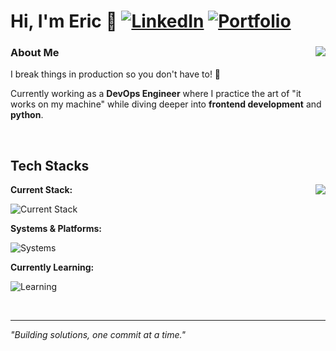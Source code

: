 # Hi, I'm Eric 👋 [![LinkedIn](https://img.shields.io/badge/linkedin-%230077B5.svg?style=for-the-badge&logo=linkedin&logoColor=white)](https://www.linkedin.com/in/eric-sjoberg/) [![Portfolio](https://img.shields.io/badge/Portfolio-255E63?style=for-the-badge&logo=About.me&logoColor=white)](https://portfolio.ericklein.se)


<div align="left">
<img align="right" src="https://github-readme-stats-zeta-henna-ly704ns70p.vercel.app/api/top-langs/?username=Ericlein&layout=compact&theme=radical&cache_seconds=1800" />

### About Me
I break things in production so you don't have to! 🚀 

Currently working as a **DevOps Engineer** where I practice the art of "it works on my machine" while diving deeper into **frontend development** and **python**.
</div>

<br clear="all" />

## Tech Stacks

<div align="left">
<img align="right" src="https://github-readme-stats-zeta-henna-ly704ns70p.vercel.app/api?username=Ericlein&count_private=true&show_icons=true&theme=radical&cache_seconds=1800" />

**Current Stack:** 

![Current Stack](https://skillicons.dev/icons?i=cs,ansible,dotnet,mysql,nuxtjs)

**Systems & Platforms:** 

![Systems](https://skillicons.dev/icons?i=linux,windows,unity,unreal,vercel)

**Currently Learning:** 

![Learning](https://skillicons.dev/icons?i=py,vue,react)

</div>

<br clear="all" />

---
*"Building solutions, one commit at a time."*
